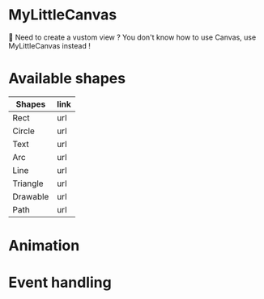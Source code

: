 # MyLittleCanvas

🎨 Need to create a vustom view ?
You don't know how to use Canvas, use MyLittleCanvas instead !

# Available shapes

| Shapes    | link |
|-----------|------|
| Rect      | url  |
| Circle    | url  |
| Text      | url  |
| Arc       | url  |
| Line      | url  |
| Triangle  | url  |
| Drawable  | url  |
| Path      | url  |

# Animation

# Event handling
